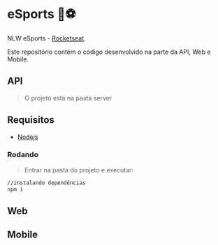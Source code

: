 # eSports :rocket::soccer:
NLW eSports - [Rocketseat](https://rseat.in/nlw-edicao-esports).

Este repositório contém o código desenvolvido na parte da API, Web e Mobile.

## API
> O projeto está na pasta server

## Requisitos
- [Nodejs]()

### Rodando
> Entrar na pasta do projeto e executar: 

```sh 
//instalando dependências 
npm i 

```

## Web



## Mobile
